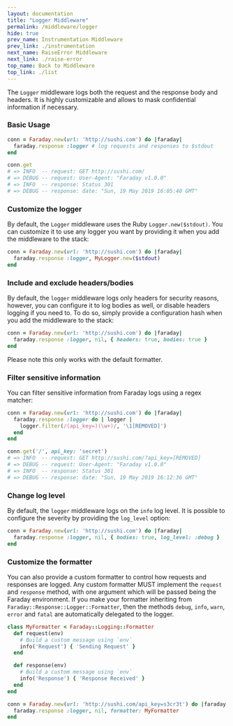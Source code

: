 ```yaml
---
layout: documentation
title: "Logger Middleware"
permalink: /middleware/logger
hide: true
prev_name: Instrumentation Middleware
prev_link: ./instrumentation
next_name: RaiseError Middleware
next_link: ./raise-error
top_name: Back to Middleware
top_link: ./list
---
```


The `Logger` middleware logs both the request and the response body and headers.
It is highly customizable and allows to mask confidential information if necessary.

### Basic Usage

```ruby
conn = Faraday.new(url: 'http://sushi.com') do |faraday|
  faraday.response :logger # log requests and responses to $stdout
end

conn.get
# => INFO  -- request: GET http://sushi.com/
# => DEBUG -- request: User-Agent: "Faraday v1.0.0"
# => INFO  -- response: Status 301
# => DEBUG -- response: date: "Sun, 19 May 2019 16:05:40 GMT"
```

### Customize the logger

By default, the `Logger` middleware uses the Ruby `Logger.new($stdout)`.
You can customize it to use any logger you want by providing it when you add the middleware to the stack:

```ruby
conn = Faraday.new(url: 'http://sushi.com') do |faraday|
  faraday.response :logger, MyLogger.new($stdout)
end
```

### Include and exclude headers/bodies

By default, the `logger` middleware logs only headers for security reasons, however, you can configure it
to log bodies as well, or disable headers logging if you need to. To do so, simply provide a configuration hash
when you add the middleware to the stack:

```ruby
conn = Faraday.new(url: 'http://sushi.com') do |faraday|
  faraday.response :logger, nil, { headers: true, bodies: true }
end
```

Please note this only works with the default formatter.

### Filter sensitive information

You can filter sensitive information from Faraday logs using a regex matcher:

```ruby
conn = Faraday.new(url: 'http://sushi.com') do |faraday|
  faraday.response :logger do | logger |
    logger.filter(/(api_key=)(\w+)/, '\1[REMOVED]')
  end
end

conn.get('/', api_key: 'secret')
# => INFO  -- request: GET http://sushi.com/?api_key=[REMOVED]
# => DEBUG -- request: User-Agent: "Faraday v1.0.0"
# => INFO  -- response: Status 301
# => DEBUG -- response: date: "Sun, 19 May 2019 16:12:36 GMT"
```

### Change log level

By default, the `logger` middleware logs on the `info` log level. It is possible to configure
the severity by providing the `log_level` option:

```ruby
conn = Faraday.new(url: 'http://sushi.com') do |faraday|
  faraday.response :logger, nil, { bodies: true, log_level: :debug }
end
```

### Customize the formatter

You can also provide a custom formatter to control how requests and responses are logged.
Any custom formatter MUST implement the `request` and `response` method, with one argument which
will be passed being the Faraday environment. 
If you make your formatter inheriting from `Faraday::Response::Logger::Formatter`,
then the methods `debug`, `info`, `warn`, `error` and `fatal` are automatically delegated to the logger.

```ruby
class MyFormatter < Faraday::Logging::Formatter
  def request(env)
    # Build a custom message using `env`
    info('Request') { 'Sending Request' }
  end

  def response(env)
    # Build a custom message using `env` 
    info('Response') { 'Response Received' }
  end
end

conn = Faraday.new(url: 'http://sushi.com/api_key=s3cr3t') do |faraday|
  faraday.response :logger, nil, formatter: MyFormatter
end
```